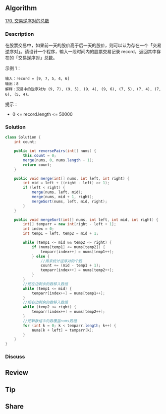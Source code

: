 ## Algorithm

[170. 交易逆序对的总数](https://leetcode.cn/problems/shu-zu-zhong-de-ni-xu-dui-lcof/description/)

### Description

在股票交易中，如果前一天的股价高于后一天的股价，则可以认为存在一个「交易逆序对」。请设计一个程序，输入一段时间内的股票交易记录 record，返回其中存在的「交易逆序对」总数。

示例 1：

```
输入：record = [9, 7, 5, 4, 6]
输出：8
解释：交易中的逆序对为 (9, 7), (9, 5), (9, 4), (9, 6), (7, 5), (7, 4), (7, 6), (5, 4)。
``` 

提示：

- 0 <= record.length <= 50000

### Solution

```java 
class Solution {
    int count;

    public int reversePairs(int[] nums) {
        this.count = 0;
        merge(nums, 0, nums.length - 1);
        return count;
    }

    public void merge(int[] nums, int left, int right) {
        int mid = left + ((right - left) >> 1);
        if (left < right) {
            merge(nums, left, mid);
            merge(nums, mid + 1, right);
            mergeSort(nums, left, mid, right);
        }
    }

    public void mergeSort(int[] nums, int left, int mid, int right) {
        int[] temparr = new int[right - left + 1];
        int index = 0;
        int temp1 = left, temp2 = mid + 1;

        while (temp1 <= mid && temp2 <= right) {
            if (nums[temp1] <= nums[temp2]) {
                temparr[index++] = nums[temp1++];
            } else {
                //用来统计逆序对的个数
                count += (mid - temp1 + 1);
                temparr[index++] = nums[temp2++];
            }
        }
        //把左边剩余的数移入数组
        while (temp1 <= mid) {
            temparr[index++] = nums[temp1++];
        }
        //把右边剩余的数移入数组
        while (temp2 <= right) {
            temparr[index++] = nums[temp2++];
        }
        //把新数组中的数覆盖nums数组
        for (int k = 0; k < temparr.length; k++) {
            nums[k + left] = temparr[k];
        }
    }
}
```

### Discuss

## Review


## Tip


## Share
